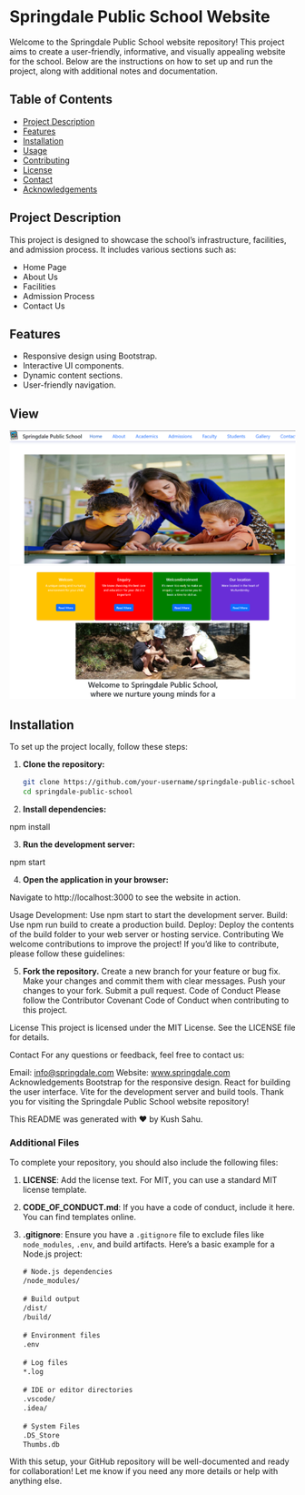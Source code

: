 <!-- # React + Vite

This template provides a minimal setup to get React working in Vite with HMR and some ESLint rules.

Currently, two official plugins are available:

- [@vitejs/plugin-react](https://github.com/vitejs/vite-plugin-react/blob/main/packages/plugin-react/README.md) uses [Babel](https://babeljs.io/) for Fast Refresh
- [@vitejs/plugin-react-swc](https://github.com/vitejs/vite-plugin-react-swc) uses [SWC](https://swc.rs/) for Fast Refresh -->


# Springdale Public School Website

Welcome to the Springdale Public School website repository! This project aims to create a user-friendly, informative, and visually appealing website for the school. Below are the instructions on how to set up and run the project, along with additional notes and documentation.

## Table of Contents

- [Project Description](#project-description)
- [Features](#features)
- [Installation](#installation)
- [Usage](#usage)
- [Contributing](#contributing)
- [License](#license)
- [Contact](#contact)
- [Acknowledgements](#acknowledgements)

## Project Description

This project is designed to showcase the school’s infrastructure, facilities, and admission process. It includes various sections such as:

- Home Page
- About Us
- Facilities
- Admission Process
- Contact Us

## Features

- Responsive design using Bootstrap.
- Interactive UI components.
- Dynamic content sections.
- User-friendly navigation.

## View
![HOME](home.png)
![HOME](children.png)
## Installation

To set up the project locally, follow these steps:

1. **Clone the repository:**

   ```bash
   git clone https://github.com/your-username/springdale-public-school.git
   cd springdale-public-school
2. **Install dependencies:**


npm install



3. **Run the development server:**


npm start


4. **Open the application in your browser:**

Navigate to http://localhost:3000 to see the website in action.

Usage
Development: Use npm start to start the development server.
Build: Use npm run build to create a production build.
Deploy: Deploy the contents of the build folder to your web server or hosting service.
Contributing
We welcome contributions to improve the project! If you’d like to contribute, please follow these guidelines:

5. **Fork the repository.**
Create a new branch for your feature or bug fix.
Make your changes and commit them with clear messages.
Push your changes to your fork.
Submit a pull request.
Code of Conduct
Please follow the Contributor Covenant Code of Conduct when contributing to this project.

License
This project is licensed under the MIT License. See the LICENSE file for details.

Contact
For any questions or feedback, feel free to contact us:

Email: info@springdale.com
Website: www.springdale.com
Acknowledgements
Bootstrap for the responsive design.
React for building the user interface.
Vite for the development server and build tools.
Thank you for visiting the Springdale Public School website repository!

This README was generated with ❤️ by Kush Sahu.



### Additional Files

To complete your repository, you should also include the following files:

1. **LICENSE**: Add the license text. For MIT, you can use a standard MIT license template.
   
2. **CODE_OF_CONDUCT.md**: If you have a code of conduct, include it here. You can find templates online.

3. **.gitignore**: Ensure you have a `.gitignore` file to exclude files like `node_modules`, `.env`, and build artifacts. Here’s a basic example for a Node.js project:

   ```plaintext
   # Node.js dependencies
   /node_modules/

   # Build output
   /dist/
   /build/

   # Environment files
   .env

   # Log files
   *.log

   # IDE or editor directories
   .vscode/
   .idea/

   # System Files
   .DS_Store
   Thumbs.db
With this setup, your GitHub repository will be well-documented and ready for collaboration! Let me know if you need any more details or help with anything else.
